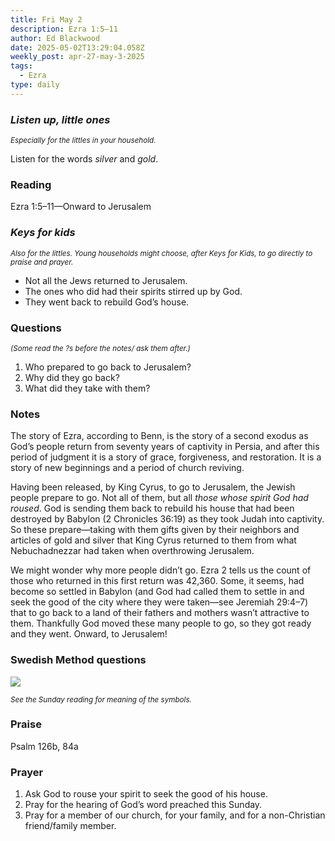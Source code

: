 ```yaml
---
title: Fri May 2
description: Ezra 1:5–11
author: Ed Blackwood
date: 2025-05-02T13:29:04.058Z
weekly_post: apr-27-may-3-2025
tags:
  - Ezra
type: daily
---
```

### *Listen up, little ones*

<div><small><i>Especially for the littles in your household.</i></small></div>

Listen for the words *silver* and *gold*.

### Reading

Ezra 1:5–11—Onward to Jerusalem

### *Keys for kids*

<div><small><i>Also for the littles. Young households might choose, after Keys for Kids, to go directly to praise and prayer.</i></small></div>

* Not all the Jews returned to Jerusalem.
* The ones who did had their spirits stirred up by God.
* They went back to rebuild God’s house.

### Questions

<div><small><i>(Some read the ?s before the notes/ ask them after.)</i></small></div>

1. Who prepared to go back to Jerusalem?
2. Why did they go back?
3. What did they take with them?

### Notes

The story of Ezra, according to Benn, is the story of a second exodus as God’s people return from seventy years of captivity in Persia, and after this period of judgment it is a story of grace, forgiveness, and restoration. It is a story of new beginnings and a period of church reviving.

Having been released, by King Cyrus, to go to Jerusalem, the Jewish people prepare to go. Not all of them, but all *those whose spirit God had roused*. God is sending them back to rebuild his house that had been destroyed by Babylon (2 Chronicles 36:19) as they took Judah into captivity. So these prepare—taking with them gifts given by their neighbors and articles of gold and silver that King Cyrus returned to them from what Nebuchadnezzar had taken when overthrowing Jerusalem.

We might wonder why more people didn’t go. Ezra 2 tells us the count of those who returned in this first return was 42,360. Some, it seems, had become so settled in Babylon (and God had called them to settle in and seek the good of the city where they were taken—see Jeremiah 29:4–7) that to go back to a land of their fathers and mothers wasn’t attractive to them. Thankfully God moved these many people to go, so they got ready and they went. Onward, to Jerusalem!

### Swedish Method questions

![](/static/img/family_worship_study_ed-swedish_questions.png)

<div><small><i>See the Sunday reading for meaning of the symbols.</i></small></div>

### Praise

Psalm 126b, 84a

### Prayer

1. Ask God to rouse your spirit to seek the good of his house.
2. Pray for the hearing of God’s word preached this Sunday.
3. Pray for a member of our church, for your family, and for a non-Christian friend/family member.